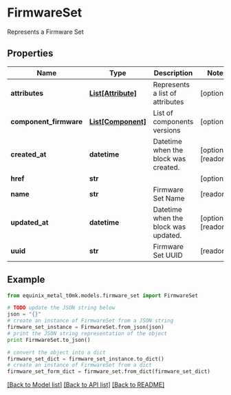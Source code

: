 # FirmwareSet

Represents a Firmware Set

## Properties
Name | Type | Description | Notes
------------ | ------------- | ------------- | -------------
**attributes** | [**List[Attribute]**](Attribute.md) | Represents a list of attributes | [optional] 
**component_firmware** | [**List[Component]**](Component.md) | List of components versions | [optional] 
**created_at** | **datetime** | Datetime when the block was created. | [optional] [readonly] 
**href** | **str** |  | [optional] 
**name** | **str** | Firmware Set Name | [readonly] 
**updated_at** | **datetime** | Datetime when the block was updated. | [optional] [readonly] 
**uuid** | **str** | Firmware Set UUID | [readonly] 

## Example

```python
from equinix_metal_t0mk.models.firmware_set import FirmwareSet

# TODO update the JSON string below
json = "{}"
# create an instance of FirmwareSet from a JSON string
firmware_set_instance = FirmwareSet.from_json(json)
# print the JSON string representation of the object
print FirmwareSet.to_json()

# convert the object into a dict
firmware_set_dict = firmware_set_instance.to_dict()
# create an instance of FirmwareSet from a dict
firmware_set_form_dict = firmware_set.from_dict(firmware_set_dict)
```
[[Back to Model list]](../README.md#documentation-for-models) [[Back to API list]](../README.md#documentation-for-api-endpoints) [[Back to README]](../README.md)


